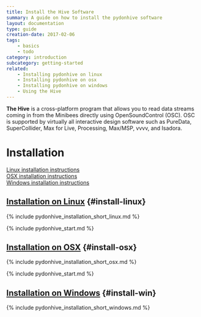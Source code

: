 ```yaml
---
title: Install the Hive Software
summary: A guide on how to install the pydonhive software
layout: documentation
type: guide
creation-date: 2017-02-06
tags:
    - basics
    - todo
category: introduction
subcategory: getting-started
related:
    - Installing pydonhive on linux
    - Installing pydonhive on osx
    - Installing pydonhive on windows
    - Using the Hive
---
```



**The Hive** is a cross-platform program that allows you to read data streams coming in from the Minibees directly using OpenSoundControl (OSC). OSC is supported by virtually all interactive design software such as PureData, SuperCollider, Max for Live, Processing, Max/MSP, vvvv, and Isadora.


# Installation

[Linux installation instructions](#install-linux)<br />
[OSX installation instructions](#install-osx)<br />
[Windows installation instructions](#install-win)<br />


## [Installation on Linux](installing-pydonhive-on-linux) {#install-linux}

{% include pydonhive_installation_short_linux.md %}

{% include pydonhive_start.md %}


## [Installation on OSX](installing-pydonhive-on-osx) {#install-osx}

{% include pydonhive_installation_short_osx.md %}

{% include pydonhive_start.md %}

## [Installation on Windows](installing-pydonhive-on-window) {#install-win}

{% include pydonhive_installation_short_windows.md %}

